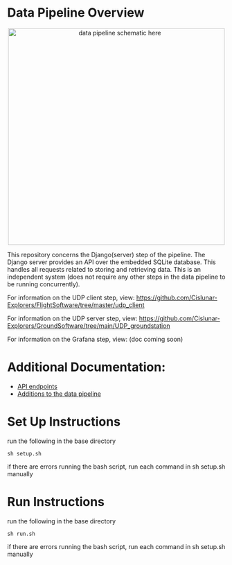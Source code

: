 # Data Pipeline Overview
<p align="center">
  <img src="/UDP_groundstation/media/frame.png" width="500" title="hover text" alt="data pipeline schematic here">
</p>

This repository concerns the Django(server) step of the pipeline. The Django server provides an API over the embedded SQLite database. This handles all requests related to storing and retrieving data. This is an independent system (does not require any other steps in the data pipeline to be running concurrently).

For information on the UDP client step, view: https://github.com/Cislunar-Explorers/FlightSoftware/tree/master/udp_client

For information on the UDP server step, view: https://github.com/Cislunar-Explorers/GroundSoftware/tree/main/UDP_groundstation

For information on the Grafana step, view: (doc coming soon)

# Additional Documentation:
- <a href = "">API endpoints</a>
- <a href = "">Additions to the data pipeline<a/>

# Set Up Instructions
run the following in the base directory
```
sh setup.sh
```
if there are errors running the bash script, run each command in sh setup.sh manually 

# Run Instructions
run the following in the base directory
```
sh run.sh
```
if there are errors running the bash script, run each command in sh setup.sh manually 
